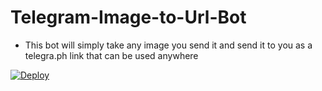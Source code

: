
# Telegram-Image-to-Url-Bot

- This bot will simply take any image you send it and send it to you as a telegra.ph link that can be used anywhere









[![Deploy](https://img.shields.io/badge/Deploy%20To%20Heroku-blueviolet?style=for-the-badge&logo=heroku)](https://heroku.com/deploy?template=https://github.com/mastermindvrtx/Telegram-Image-to-Url-Bot.git/tree/Vrtx)